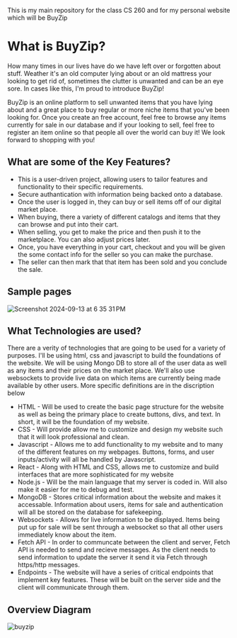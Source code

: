 This is my main repository for the class CS 260 and for my personal website which will be BuyZip

# What is BuyZip?
How many times in our lives have do we have left over or forgotten about stuff. Weather it's an old computer lying about or an old mattress your looking to get rid of, sometimes the clutter is unwanted and can be an eye sore. In cases like this, I'm proud to introduce BuyZip!

BuyZip is an online platform to sell unwanted items that you have lying about and a great place to buy regular or more niche items that you've been looking for. Once you create an free account, feel free to browse any items currently for sale in our database and if your looking to sell, feel free to register an item online so that people all over the world can buy it! We look forward to shopping with you! 


## What are some of the Key Features?

+ This is a user-driven project, allowing users to tailor features and functionality to their specific requirements.
+ Secure authantication with information being backed onto a database.
+ Once the user is logged in, they can buy or sell items off of our digital market place.
+ When buying, there a variety of different catalogs and items that they can browse and put into their cart.
+ When selling, you get to make the price and then push it to the marketplace. You can also adjust prices later.
+ Once, you have everything in your cart, checkout and you will be given the some contact info for the seller so you can make the purchase.
+ The seller can then mark that that item has been sold and you conclude the sale.


## Sample pages 

![Screenshot 2024-09-13 at 6 35 31 PM](https://github.com/user-attachments/assets/969c8c33-93a1-4497-b736-0b80d1318a53)



## What Technologies are used?
There are a verity of technologies that are going to be used for a variety of purposes. I'll be using html, css and javascript to build the foundations of the website. We will be using Mongo DB to store all of the user data as well as any items and their prices on the market place. We'll also use websockets to provide live data on which items are currently being made available by other users. More specific definitions are in the discription below
- HTML - Will be used to create the basic page structure for the website as well as being the primary place to create buttons, divs, and text. In short, it will be the foundation of my website.
- CSS - Will provide allow me to customize and design my website such that it will look professional and clean.
- Javascript - Allows me to add functionality to my website and to many of the different features on my webpages. Buttons, forms, and user inputs/activity will all be handled by Javascript.
- React - Along with HTML and CSS, allows me to customize and build interfaces that are more sophisticated for my website
- Node.js - Will be the main language that my server is coded in. Will also make it easier for me to debug and test. 
- MongoDB - Stores critical information about the website and makes it accessable. Information about users, items for sale and authentication will all be stored on the database for safekeeping.
- Websockets - Allows for live information to be displayed. Items being put up for sale will be sent through a websocket so that all other users immediately know about the item.
- Fetch API - In order to communcate between the client and server, Fetch API is needed to send and recieve messages. As the client needs to send information to update the server it send it via Fetch through https/http messages.
- Endpoints - The website will have a series of critical endpoints that implement key features. These will be built on the server side and the client will communicate through them.


## Overview Diagram

![buyzip](https://github.com/user-attachments/assets/38b16065-97a3-491c-94b0-f44ee961e583)
